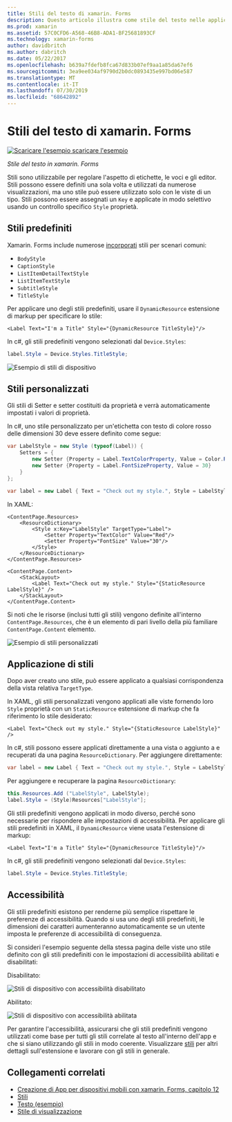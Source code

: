 ```yaml
---
title: Stili del testo di xamarin. Forms
description: Questo articolo illustra come stile del testo nelle applicazioni xamarin. Forms. Stili possono essere definiti una sola volta e utilizzati da numerose visualizzazioni, ma uno stile può essere utilizzato solo con le viste di un tipo.
ms.prod: xamarin
ms.assetid: 57C0CFD6-A568-46B8-ADA1-BF25681893CF
ms.technology: xamarin-forms
author: davidbritch
ms.author: dabritch
ms.date: 05/22/2017
ms.openlocfilehash: b639a7fdefb8fca67d833b07ef9aa1a85da67ef6
ms.sourcegitcommit: 3ea9ee034af9790d2b0dc0893435e997bd06e587
ms.translationtype: MT
ms.contentlocale: it-IT
ms.lasthandoff: 07/30/2019
ms.locfileid: "68642892"
---
```

# <a name="xamarinforms-text-styles"></a>Stili del testo di xamarin. Forms

[![Scaricare l'esempio](~/media/shared/download.png) scaricare l'esempio](https://docs.microsoft.com/samples/xamarin/xamarin-forms-samples/userinterface-text)

_Stile del testo in xamarin. Forms_

Stili sono utilizzabile per regolare l'aspetto di etichette, le voci e gli editor. Stili possono essere definiti una sola volta e utilizzati da numerose visualizzazioni, ma uno stile può essere utilizzato solo con le viste di un tipo.
Stili possono essere assegnati un `Key` e applicate in modo selettivo usando un controllo specifico `Style` proprietà.

<a name="Built-In_Styles" />

## <a name="built-in-styles"></a>Stili predefiniti

Xamarin. Forms include numerose [incorporati](xref:Xamarin.Forms.Device.Styles) stili per scenari comuni:

- `BodyStyle`
- `CaptionStyle`
- `ListItemDetailTextStyle`
- `ListItemTextStyle`
- `SubtitleStyle`
- `TitleStyle`

Per applicare uno degli stili predefiniti, usare il `DynamicResource` estensione di markup per specificare lo stile:

```xaml
<Label Text="I'm a Title" Style="{DynamicResource TitleStyle}"/>
```

In c#, gli stili predefiniti vengono selezionati dal `Device.Styles`:

```csharp
label.Style = Device.Styles.TitleStyle;
```

![](styles-images/builtinstyles.png "Esempio di stili di dispositivo")

<a name="Custom_Styles" />

## <a name="custom-styles"></a>Stili personalizzati

Gli stili di Setter e setter costituiti da proprietà e verrà automaticamente impostati i valori di proprietà.

In c#, uno stile personalizzato per un'etichetta con testo di colore rosso delle dimensioni 30 deve essere definito come segue:

```csharp
var LabelStyle = new Style (typeof(Label)) {
    Setters = {
        new Setter {Property = Label.TextColorProperty, Value = Color.Red},
        new Setter {Property = Label.FontSizeProperty, Value = 30}
    }
};

var label = new Label { Text = "Check out my style.", Style = LabelStyle };
```

In XAML:

```xaml
<ContentPage.Resources>
    <ResourceDictionary>
        <Style x:Key="LabelStyle" TargetType="Label">
            <Setter Property="TextColor" Value="Red"/>
            <Setter Property="FontSize" Value="30"/>
        </Style>
    </ResourceDictionary>
</ContentPage.Resources>

<ContentPage.Content>
    <StackLayout>
        <Label Text="Check out my style." Style="{StaticResource LabelStyle}" />
    </StackLayout>
</ContentPage.Content>
```

Si noti che le risorse (inclusi tutti gli stili) vengono definite all'interno `ContentPage.Resources`, che è un elemento di pari livello della più familiare `ContentPage.Content` elemento.

![](styles-images/customstyle.png "Esempio di stili personalizzati")

<a name="Applying_Styles" />

## <a name="applying-styles"></a>Applicazione di stili

Dopo aver creato uno stile, può essere applicato a qualsiasi corrispondenza della vista relativa `TargetType`.

In XAML, gli stili personalizzati vengono applicati alle viste fornendo loro `Style` proprietà con un `StaticResource` estensione di markup che fa riferimento lo stile desiderato:

```xaml
<Label Text="Check out my style." Style="{StaticResource LabelStyle}" />
```

In c#, stili possono essere applicati direttamente a una vista o aggiunto a e recuperati da una pagina `ResourceDictionary`. Per aggiungere direttamente:

```csharp
var label = new Label { Text = "Check out my style.", Style = LabelStyle };
```

Per aggiungere e recuperare la pagina `ResourceDictionary`:

```csharp
this.Resources.Add ("LabelStyle", LabelStyle);
label.Style = (Style)Resources["LabelStyle"];
```

Gli stili predefiniti vengono applicati in modo diverso, perché sono necessarie per rispondere alle impostazioni di accessibilità. Per applicare gli stili predefiniti in XAML, il `DynamicResource` viene usata l'estensione di markup:

```xaml
<Label Text="I'm a Title" Style="{DynamicResource TitleStyle}"/>
```

In c#, gli stili predefiniti vengono selezionati dal `Device.Styles`:

```csharp
label.Style = Device.Styles.TitleStyle;
```

## <a name="accessibility"></a>Accessibilità

Gli stili predefiniti esistono per renderne più semplice rispettare le preferenze di accessibilità. Quando si usa uno degli stili predefiniti, le dimensioni dei caratteri aumenteranno automaticamente se un utente imposta le preferenze di accessibilità di conseguenza.

Si consideri l'esempio seguente della stessa pagina delle viste uno stile definito con gli stili predefiniti con le impostazioni di accessibilità abilitati e disabilitati:

Disabilitato:

![](styles-images/pre-access.png "Stili di dispositivo con accessibilità disabilitato")

Abilitato:

![](styles-images/post-access.png "Stili di dispositivo con accessibilità abilitata")

Per garantire l'accessibilità, assicurarsi che gli stili predefiniti vengono utilizzati come base per tutti gli stili correlate al testo all'interno dell'app e che si siano utilizzando gli stili in modo coerente. Visualizzare [stili](~/xamarin-forms/user-interface/styles/index.md) per altri dettagli sull'estensione e lavorare con gli stili in generale.


## <a name="related-links"></a>Collegamenti correlati

- [Creazione di App per dispositivi mobili con xamarin. Forms, capitolo 12](https://developer.xamarin.com/r/xamarin-forms/book/chapter12.pdf)
- [Stili](~/xamarin-forms/user-interface/styles/index.md)
- [Testo (esempio)](https://docs.microsoft.com/samples/xamarin/xamarin-forms-samples/userinterface-text)
- [Stile di visualizzazione](xref:Xamarin.Forms.Style)
